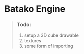 # Batako Engine

> ### Todo:
> 1. setup a 3D cube drawable
> 2. textures
> 3. some form of importing

